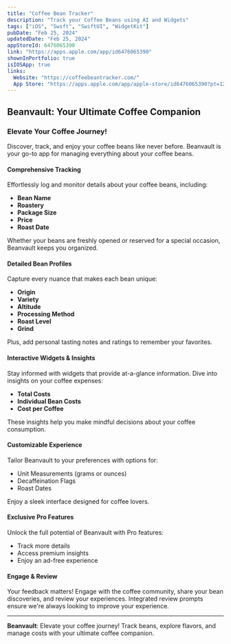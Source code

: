 ```yaml
---
title: "Coffee Bean Tracker"
description: "Track your Coffee Beans using AI and Widgets"
tags: ["iOS", "Swift", "SwiftUI", "WidgetKit"]
pubDate: "Feb 25, 2024"
updatedDate: "Feb 25, 2024"
appStoreId: 6476065390
link: "https://apps.apple.com/app/id6476065390"
shownInPortfolio: true
isIOSApp: true
links:
  Website: "https://coffeebeantracker.com/"
  App Store: "https://apps.apple.com/app/apple-store/id6476065390?pt=120183609&ct=julianbeck-app-detail&mt=8&platform=iphone"
---
```

## Beanvault: Your Ultimate Coffee Companion

### Elevate Your Coffee Journey!

Discover, track, and enjoy your coffee beans like never before. Beanvault is your go-to app for managing everything about your coffee beans. 

#### Comprehensive Tracking
Effortlessly log and monitor details about your coffee beans, including:
- **Bean Name**
- **Roastery**
- **Package Size**
- **Price**
- **Roast Date**

Whether your beans are freshly opened or reserved for a special occasion, Beanvault keeps you organized.

#### Detailed Bean Profiles
Capture every nuance that makes each bean unique:
- **Origin**
- **Variety**
- **Altitude**
- **Processing Method**
- **Roast Level**
- **Grind**

Plus, add personal tasting notes and ratings to remember your favorites.

#### Interactive Widgets & Insights
Stay informed with widgets that provide at-a-glance information. Dive into insights on your coffee expenses:
- **Total Costs**
- **Individual Bean Costs**
- **Cost per Coffee**

These insights help you make mindful decisions about your coffee consumption.

#### Customizable Experience
Tailor Beanvault to your preferences with options for:
- Unit Measurements (grams or ounces)
- Decaffeination Flags
- Roast Dates

Enjoy a sleek interface designed for coffee lovers.

#### Exclusive Pro Features
Unlock the full potential of Beanvault with Pro features:
- Track more details
- Access premium insights
- Enjoy an ad-free experience

#### Engage & Review
Your feedback matters! Engage with the coffee community, share your bean discoveries, and review your experiences. Integrated review prompts ensure we're always looking to improve your experience.

---

**Beanvault**: Elevate your coffee journey! Track beans, explore flavors, and manage costs with your ultimate coffee companion.

